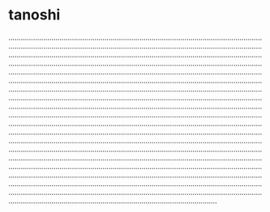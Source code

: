 # tanoshi

..........................................................................................................................................................................................................................................................................................................................................................................................................................................................................................................................................................................................................................................................................................................................................................................................................................................................................................................................................................................................................................................................................................................................................................................................................................................................................................................................................................................................................................................................................................................................................................................................................................................................................................................................................................................................................................................................................................................................................................................................................................................................................................................................................................................................................................................................................................................................................................................................................................................................................................................................................................